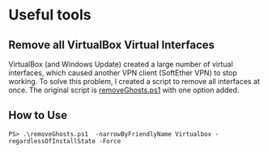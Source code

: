 # Useful tools

## Remove all VirtualBox Virtual Interfaces

VirtualBox (and Windows Update) created a large number of virtual interfaces, which caused another VPN client (SoftEther VPN) to stop working. To solve this problem, I created a script to remove all interfaces at once. The original script is [removeGhosts.ps1](https://raw.githubusercontent.com/istvans/scripts/master/removeGhosts.ps1) with one option added.

## How to Use

```
PS> .\removeGhosts.ps1  -narrowByFriendlyName Virtualbox -regardlessOfInstallState -Force
```